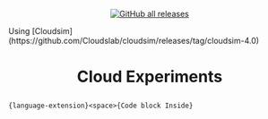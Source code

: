 <!--Badges-->
<p align="center">
    <a href="https://github.com/cypherskar/cloud-research/stargazers" alt="Contributors">
        <img alt="GitHub all releases" src="https://img.shields.io/github/downloads/cypherskar/cloud-research/total"></a>
    
</p>

<p align="left" text-align="left">
  Using [Cloudsim](https://github.com/Cloudslab/cloudsim/releases/tag/cloudsim-4.0) 
</p>

# <p align="center" text-align="center">Cloud Experiments</p>

```{language-extension}<space>{Code block Inside}```
